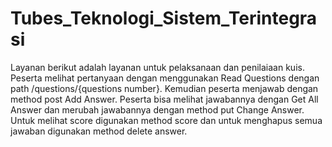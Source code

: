 # Tubes_Teknologi_Sistem_Terintegrasi
Layanan berikut adalah layanan untuk pelaksanaan dan penilaiaan kuis. Peserta melihat pertanyaan dengan menggunakan Read Questions dengan path /questions/{questions number}. Kemudian peserta menjawab dengan method post Add Answer. Peserta bisa melihat jawabannya dengan Get All Answer dan merubah jawabannya dengan method put Change Answer. Untuk melihat score digunakan method score dan untuk menghapus semua jawaban digunakan method delete answer.

